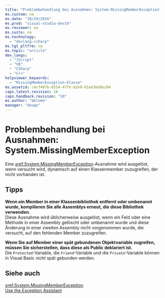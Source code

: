 ```yaml
---
title: "Problembehandlung bei Ausnahmen: System.MissingMemberException"
ms.custom: na
ms.date: "10/29/2016"
ms.prod: "visual-studio-dev14"
ms.reviewer: na
ms.suite: na
ms.technology: 
  - "devlang-csharp"
ms.tgt_pltfrm: na
ms.topic: "article"
dev_langs: 
  - "JScript"
  - "VB"
  - "CSharp"
  - "C++"
helpviewer_keywords: 
  - "MissingMemberException-Klasse"
ms.assetid: c4cf497b-0554-47fe-b2e9-81ee3eb9ec04
caps.latest.revision: 10
caps.handback.revision: "10"
ms.author: "mblome"
manager: "douge"
---
```

# Problembehandlung bei Ausnahmen: System.MissingMemberException
Eine <xref:System.MissingMemberException>\-Ausnahme wird ausgelöst, wenn versucht wird, dynamisch auf einen Klassenmember zuzugreifen, der nicht vorhanden ist.  
  
## Tipps  
 **Wenn ein Member in einer Klassenbibliothek entfernt oder umbenannt wurde, kompilieren Sie alle Assemblys erneut, die diese Bibliothek verwenden.**  
 Diese Ausnahme wird üblicherweise ausgelöst, wenn ein Feld oder eine Methode in einer Assembly gelöscht oder umbenannt wurde und diese Änderung in einer zweiten Assembly nicht vorgenommen wurde, die versucht, auf den fehlenden Member zuzugreifen.  
  
 **Wenn Sie auf Member einer spät gebundenen Objektvariable zugreifen, müssen Sie sicherstellen, dass diese als Public deklariert ist.**  
 Die `Protected`\-Variable, die `Friend`\-Variable und die `Private`\-Variable können in Visual Basic nicht spät gebunden werden.  
  
## Siehe auch  
 <xref:System.MissingMemberException>   
 [Use the Exception Assistant](../Topic/How%20to:%20Use%20the%20Exception%20Assistant.md)